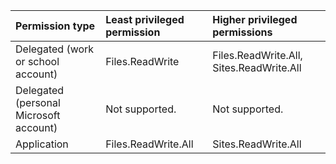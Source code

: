 |Permission type|Least privileged permission|Higher privileged permissions|
|:---|:---|:---|
|Delegated (work or school account)|Files.ReadWrite|Files.ReadWrite.All, Sites.ReadWrite.All|
|Delegated (personal Microsoft account)|Not supported.|Not supported.|
|Application|Files.ReadWrite.All|Sites.ReadWrite.All|

